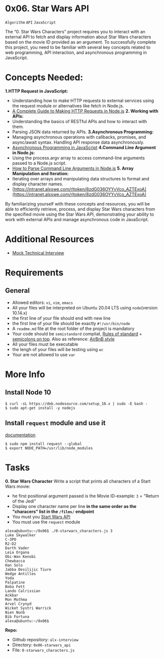 # 0x06. Star Wars API
`Algorithm` `API` `JavaScript`

The “0. Star Wars Characters” project requires you to interact with an external API to fetch and display information about Star Wars characters based on the movie ID provided as an argument. To successfully complete this project, you need to be familiar with several key concepts related to web programming, API interaction, and asynchronous programming in JavaScript.


# Concepts Needed:
**1.HTTP Request in JavaScript:**
- Understanding how to make HTTP requests to external services using the request module or alternatives like fetch in Node.js.
- [A Complete Guide to Making HTTP Requests in Node.js](https://intranet.alxswe.com/rltoken/iRse23lnV4gAsD9JJTJMMQ)
**2. Working with APIs:**
- Understanding the basics of RESTful APIs and how to interact with them.
- Parsing JSON data returned by APIs.
**3.Asynchronous Programming:**
- Managing asynchronous operations with callbacks, promises, and async/await syntax.
Handling API response data asynchronously.
- [Asynchronous Programming in JavaScript](https://intranet.alxswe.com/rltoken/tdKMGJrRstCkXSReNfRFpQ)
**4.Command Line Argument in Node.js:**
- Using the process.argv array to access command-line arguments passed to a Node.js script.
- [How to Parse Command Line Arguments in Node.js](https://intranet.alxswe.com/rltoken/oWBOWJZLF_D9GfOydPz6Kg)
**5. Array Manipulation and Iteration:**
- Iterating over arrays and manipulating data structures to format and display character names.
- [https://intranet.alxswe.com/rltoken/8zdG036OYYvVco_AZTExoA](https://intranet.alxswe.com/rltoken/8zdG036OYYvVco_AZTExoA)

By familiarizing yourself with these concepts and resources, you will be able to efficiently retrieve, process, and display Star Wars characters from the specified movie using the Star Wars API, demonstrating your ability to work with external APIs and manage asynchronous code in JavaScript.

# Additional Resources
- [Mock Technical Interview](https://intranet.alxswe.com/rltoken/du6hlPQm6qi4A7eEursNhQ)

# Requirements
## General
- Allowed editors: `vi`, `vim`, `emacs`
- All your files will be interpreted on Ubuntu 20.04 LTS using `node`(version 10.14.x)
- the first line of your file should end with new line
- the first line of your file should be exactly `#!/usr/bin/node`
- A `readme.md` file at the root folder of the project is mandatory
- Your code should be `semistandard` compliat, [Rules of standard](https://intranet.alxswe.com/rltoken/9P3gH5mVdJCEKL87E-IMaA) + [semicolons on top](https://intranet.alxswe.com/rltoken/WjMvQfBMKBdsNUuHyg55Dw). Also as reference: [AirBnB style](https://intranet.alxswe.com/rltoken/Xp81RT-Sfi7uE_kNCSXunw)
- All your files must be executable
- the lengh of your files will be testing using `wc`
- Your are not allowed to use `var`


# More Info
## Install Node 10
```
$ curl -sL https://deb.nodesource.com/setup_10.x | sudo -E bash -
$ sudo apt-get install -y nodejs
```

## Install `request` module and use it
[documentation](https://intranet.alxswe.com/rltoken/BWz2gc45S-nZaxEY6GA6Zw)
```
$ sudo npm install request --global
$ export NODE_PATH=/usr/lib/node_modules
```

# Tasks
**0. Star Wars Character**
Write a script that prints all characters of a Start Wars movie:
- he first positional argument passed is the Movie ID-example: `3` = "Return of the Jedi"
- Display one character name per line **in the same order as the "characers" list in the `/films/` endpoint**
- You must you [Start Wars API](https://intranet.alxswe.com/rltoken/gh_NaSUk9QlXHVoACFU-tg)
- You must use the `request` module
```
alexa@ubuntu:~/0x06$ ./0-starwars_characters.js 3
Luke Skywalker
C-3PO
R2-D2
Darth Vader
Leia Organa
Obi-Wan Kenobi
Chewbacca
Han Solo
Jabba Desilijic Tiure
Wedge Antilles
Yoda
Palpatine
Boba Fett
Lando Calrissian
Ackbar
Mon Mothma
Arvel Crynyd
Wicket Systri Warrick
Nien Nunb
Bib Fortuna
alexa@ubuntu:~/0x06$ 
```

**Repo:**
- Github repository: `alx-interview`
- Directory: `0x06-starwars_api`
- File: `0-starwars_characters.js`
